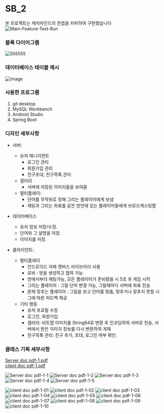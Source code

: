 # SB_2
본 프로젝트는 캐치마인드의 컨셉을 카피하여 구현했습니다
![Main-Feature-Test-Run](https://user-images.githubusercontent.com/49792776/83834002-35b7f480-a728-11ea-9ee4-cc22124953a6.gif)
### 블록 다이어그램
![555555](https://user-images.githubusercontent.com/49792776/83830631-8fb4bc00-a720-11ea-9ed5-5918f1975e37.png)
### 데이터베이스 테이블 예시
![image](https://user-images.githubusercontent.com/49792776/83830733-d1456700-a720-11ea-8119-a616342b8aa3.png)

### 사용한 프로그램
  1. git desktop  
  2. MySQL Workbench  
  3. Android Studio  
  4. Spring Boot  
   
### 디자인 세부사항  
  + 서버:  
    + 유저 매니지먼트  
      + 로그인 관리  
      + 회원가입 관리  
      + 친구초대, 친구목록 관리  
    + 갤러리  
      + 서버에 저장된 이미지들을 보여줌  
    + 멀티플레이:  
      + 단어를 무작위로 정해 그리는 플레이어에게 보냄  
      + 채팅과 그리는 좌표를 같은 방안에 있는 플레이어들에게 브로드캐스팅함  

  + 데이터베이스  
    + 유저 정보 저장/수정.  
    + 단어와 그 설명을 저장.  
    + 이미지를 저장.  

  + 클라이언트:  
    + 멀티플레이   
      + 안드로이드 자체 캔버스 라이브러리 사용  
      + 로비 : 방을 생성하고 참여 가능  
      + 방에서부터 채팅가능, 모든 플레이어가 준비됐을 시 5초 후 게임 시작    
      + 그리는 플레이어 : 그릴 단어 변경 가능, 그릴때마다 서버에 좌표 전송  
      + 문제 맞추는 플레이어 : 그림을 보고 단어를 맞춤, 맞추거나 맞추지 못할 시 그에 따른 피드백 제공  
    + 기타 행동   
      + 유저 프로필 수정  
      + 로그인, 회원가입  
      + 갤러리: 비트맵 이미지를 String64로 변환 후 인코딩하여 서버로 전송, 서버에서 받은 이미지 정보를 다시 변환하여 게재  
      + 친구목록 관리: 친구 추가, 초대, 로그인 여부 확인.  

### 클래스 기획 세부사항
[Server doc pdf-1.pdf](https://github.com/sjs5904/SB_2_Word_Game_With_A_Drawing/files/4733749/Server.doc.pdf-1.pdf)  
[client doc pdf-1.pdf](https://github.com/sjs5904/SB_2_Word_Game_With_A_Drawing/files/4733747/client.doc.pdf-1.pdf)  

![Server doc pdf-1-1](https://user-images.githubusercontent.com/49792776/83834305-f211ba80-a728-11ea-91f1-7a19487a121a.png)
![Server doc pdf-1-2](https://user-images.githubusercontent.com/49792776/83834306-f342e780-a728-11ea-8be9-a6a1f30084c1.png)
![Server doc pdf-1-3](https://user-images.githubusercontent.com/49792776/83834307-f342e780-a728-11ea-8963-143a3c3d60bd.png)
![Server doc pdf-1-4](https://user-images.githubusercontent.com/49792776/83834308-f3db7e00-a728-11ea-9e29-7b4e8a36fd86.png)
![Server doc pdf-1-5](https://user-images.githubusercontent.com/49792776/83834310-f4741480-a728-11ea-9b84-05591111a407.png)

![client doc pdf-1-01](https://user-images.githubusercontent.com/49792776/83834328-05bd2100-a729-11ea-958c-1afc704860db.png)
![client doc pdf-1-02](https://user-images.githubusercontent.com/49792776/83834330-06ee4e00-a729-11ea-9220-af7146fee18c.png)
![client doc pdf-1-03](https://user-images.githubusercontent.com/49792776/83834331-06ee4e00-a729-11ea-9e15-655113c4ac27.png)
![client doc pdf-1-04](https://user-images.githubusercontent.com/49792776/83834332-0786e480-a729-11ea-8f24-75e5db4f0a00.png)
![client doc pdf-1-05](https://user-images.githubusercontent.com/49792776/83834333-0786e480-a729-11ea-97c1-c5205f20647c.png)
![client doc pdf-1-06](https://user-images.githubusercontent.com/49792776/83834334-081f7b00-a729-11ea-9355-808350956f1d.png)
![client doc pdf-1-07](https://user-images.githubusercontent.com/49792776/83834335-081f7b00-a729-11ea-92d0-46df52c985f0.png)
![client doc pdf-1-08](https://user-images.githubusercontent.com/49792776/83834336-08b81180-a729-11ea-83e9-e516f51b1ee9.png)
![client doc pdf-1-09](https://user-images.githubusercontent.com/49792776/83834339-08b81180-a729-11ea-8871-dc26c8bef155.png)
![client doc pdf-1-10](https://user-images.githubusercontent.com/49792776/83834340-0950a800-a729-11ea-9d4e-6a7e5fc3b222.png)
